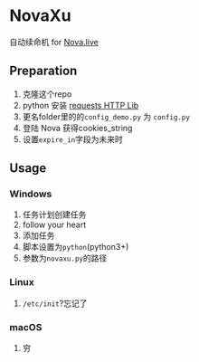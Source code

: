 # NovaXu
自动续命机 for [Nova.live](https://nova.live)
## Preparation
1. 克隆这个repo
1. python 安装 [requests HTTP Lib](http://docs.python-requests.org/en/master/)
1. 更名folder里的的`config_demo.py` 为 `config.py`
1. 登陆 Nova 获得cookies_string
1. 设置`expire_in`字段为未来时

## Usage
### Windows
1. 任务计划创建任务
1. follow your heart
1. 添加任务
1. 脚本设置为`python`(python3+)
1. 参数为`novaxu.py`的路径

### Linux
1. `/etc/init`?忘记了

### macOS
1. 穷